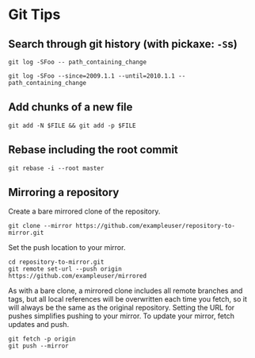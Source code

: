 # Git Tips

## Search through git history (with pickaxe: `-S`s)

    git log -SFoo -- path_containing_change

    git log -SFoo --since=2009.1.1 --until=2010.1.1 -- path_containing_change

## Add chunks of a new file

    git add -N $FILE && git add -p $FILE

## Rebase including the root commit

    git rebase -i --root master

## Mirroring a repository

Create a bare mirrored clone of the repository.

    git clone --mirror https://github.com/exampleuser/repository-to-mirror.git

Set the push location to your mirror.

    cd repository-to-mirror.git
    git remote set-url --push origin https://github.com/exampleuser/mirrored

As with a bare clone, a mirrored clone includes all remote branches and tags,
but all local references will be overwritten each time you fetch, so it will
always be the same as the original repository. Setting the URL for pushes
simplifies pushing to your mirror. To update your mirror, fetch updates and
push.

    git fetch -p origin
    git push --mirror
